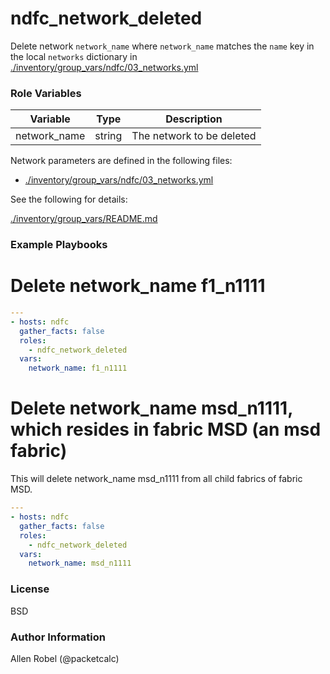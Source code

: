# ndfc_network_deleted

Delete network ``network_name`` where ``network_name`` matches the ``name`` key in the local ``networks`` dictionary in [./inventory/group_vars/ndfc/03_networks.yml](/inventory/group_vars/ndfc/03_networks.yml)

### Role Variables

Variable        | Type   | Description
----------------|--------|----------------------------------------
network_name    | string | The network to be deleted

Network parameters are defined in the following files:

- [./inventory/group_vars/ndfc/03_networks.yml](/inventory/group_vars/ndfc/03_networks.yml)

See the following for details:

[./inventory/group_vars/README.md](/inventory/group_vars/README.md)



### Example Playbooks

# Delete network_name f1_n1111

```yaml
---
- hosts: ndfc
  gather_facts: false
  roles:
    - ndfc_network_deleted
  vars:
    network_name: f1_n1111
```

# Delete network_name msd_n1111, which resides in fabric MSD (an msd fabric)

This will delete network_name msd_n1111 from all child fabrics of fabric MSD.

```yaml
---
- hosts: ndfc
  gather_facts: false
  roles:
    - ndfc_network_deleted
  vars:
    network_name: msd_n1111
```

### License

BSD

### Author Information

Allen Robel (@packetcalc)
